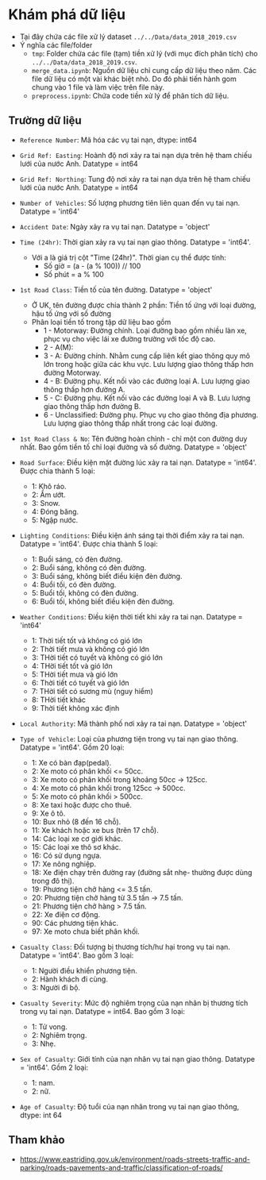 # Khám phá dữ liệu

- Tại đây chứa các file xử lý dataset `../../Data/data_2018_2019.csv`
- Ý nghĩa các file/folder
    - `tmp`: Folder chứa các file (tạm) tiền xử lý (với mục đích phân tích) cho `../../Data/data_2018_2019.csv`.
    - `merge_data.ipynb`: Nguồn dữ liệu chỉ cung cấp dữ liệu theo năm. Các file dữ liệu có một vài khác biệt nhỏ. Do đó phải tiến hành gom chung vào 1 file và làm việc trên file này.
    - `preprocess.ipynb`: Chứa code tiền xử lý để phân tích dữ liệu.

## Trường dữ liệu

- `Reference Number`: Mã hóa các vụ tai nạn, dtype: int64

- `Grid Ref: Easting`: Hoành độ nơi xảy ra tai nạn dựa trên hệ tham chiếu lưới của nước Anh. Datatype = int64

- `Grid Ref: Northing`: Tung độ nơi xảy ra tai nạn dựa trên hệ tham chiếu lưới của nước Anh. Datatype = int64

- `Number of Vehicles`: Số lượng phương tiên liên quan đến vụ tai nạn. Datatype = 'int64'

- `Accident Date`: Ngày xảy ra vụ tai nạn. Datatype = 'object'

- `Time (24hr)`: Thời gian xảy ra vụ tai nạn giao thông. Datatype = 'int64'.
    - Với a là giá trị cột "Time (24hr)". Thời gian cụ thể được tính:
        - Số giờ = (a - (a % 100)) // 100
        - Số phút = a % 100

- `1st Road Class`: Tiền tố của tên đường. Datatype = 'object' 
    - Ở UK, tên đường được chia thành 2 phần: Tiền tố ứng với loại đường, hậu tố ứng với số đường
    - Phân loại tiền tố trong tập dữ liệu bao gồm
        - 1 - Motorway: Đường chính. Loại đường bao gồm nhiều làn xe, phục vụ cho việc lái xe đường trường với tốc độ cao.
        - 2 - A(M): 
        - 3 - A: Đường chính. Nhằm cung cấp liên kết giao thông quy mô lớn trong hoặc giữa các khu vực. Lưu lượng giao thông thấp hơn đường Motorway.
        - 4 - B: Đường phụ. Kết nối vào các đường loại A. Lưu lượng giao thông thấp hơn đường A.
        - 5 - C: Đường phụ. Kết nối vào các đường loại A và B. Lưu lượng giao thông thấp hơn đường B.
        - 6 - Unclassified: Đường phụ. Phục vụ cho giao thông địa phương. Lưu lượng giao thông thấp nhất trong các loại đường.

- `1st Road Class & No`: Tên đường hoàn chỉnh - chỉ một con đường duy nhất. Bao gồm tiền tố chỉ loại đường và số đường. Datatype = 'object'

- `Road Surface`: Điều kiện mặt đường lúc xảy ra tai nạn. Datatype = 'int64'. Được chia thành 5 loại:
    - 1: Khô ráo.
    - 2: Ẩm ướt.
    - 3: Snow.
    - 4: Đóng băng.
    - 5: Ngập nước.

- `Lighting Conditions`: Điều kiện ánh sáng tại thời điểm xảy ra tai nạn. Datatype = 'int64'. Được chia thành 5 loại:
    - 1: Buổi sáng, có đèn đường.
    - 2: Buổi sáng, không có đèn đường.
    - 3: Buổi sáng, không biết điều kiện đèn đường.
    - 4: Buổi tối, có đèn đường.
    - 5: Buổi tối, không có đèn đường.
    - 6: Buổi tối, không biết điều kiện đèn đường.

- `Weather Conditions`: Điều kiện thời tiết khi xảy ra tai nạn. Datatype = 'int64'
	- 1: Thời tiết tốt và không có gió lớn
	- 2: Thời tiết mưa và không có gió lớn
	- 3: THời tiết có tuyết và không có gió lớn
	- 4: THời tiết tốt và gió lớn
	- 5: THời tiết mưa và gió lớn
	- 6: Thời tiết có tuyết và gió lớn
	- 7: THời tiết có sương mù (nguy hiểm)
	- 8: THời tiết khác
	- 9: Thời tiết không xác định

- `Local Authority`: Mã thành phố nơi xảy ra tai nạn. Datatype = 'object'

- `Type of Vehicle`: Loại của phương tiện trong vụ tai nạn giao thông. Datatype = 'int64'. Gồm 20 loại:
    - 1: Xe có bàn đạp(pedal).
    - 2: Xe moto có phân khối <= 50cc.
    - 3: Xe moto có phân khối trong khoảng 50cc -> 125cc.
    - 4: Xe moto có phân khối trong 125cc -> 500cc.
    - 5: Xe moto có phân khối > 500cc.
    - 8: Xe taxi hoặc được cho thuê.
    - 9: Xe ô tô.
    - 10: Bux nhỏ (8 đến 16 chỗ).
    - 11: Xe khách hoặc xe bus (trên 17 chỗ).
    - 14: Các loại xe cơ giới khác.
    - 15: Các loại xe thô sơ khác.
    - 16: Có sử dụng ngựa.
    - 17: Xe nông nghiệp.
    - 18: Xe điện chạy trên đường ray (đường sắt nhẹ- thường được dùng trong đô thị).
    - 19: Phương tiện chở hàng <= 3.5 tấn.
    - 20: Phương tiện chở hàng từ 3.5 tấn -> 7.5 tấn.
    - 21: Phương tiện chở hàng > 7.5 tấn.
    - 22: Xe điện cơ động.
    - 90: Các phương tiện khác. 
    - 97: Xe moto chưa biết phân khối.

- `Casualty Class`: Đối tượng bị thương tích/hư hại trong vụ tai nạn. Datatype = 'int64'. Bao gồm 3 loại:
    - 1: Người điều khiển phương tiện.
    - 2: Hành khách đi cùng.
    - 3: Người đi bộ.

- `Casualty Severity`: Mức độ nghiêm trọng của nạn nhân bị thương tích trong vụ tai nạn. Datatype = int64. Bao gồm 3 loại:
    - 1: Tử vong.
    - 2: Nghiêm trọng.
    - 3: Nhẹ.

- `Sex of Casualty`: Giới tính của nạn nhân vụ tai nạn giao thông. Datatype = 'int64'. Gồm 2 loại:
    - 1: nam.
    - 2: nữ.

- `Age of Casualty`: Độ tuổi của nạn nhân trong vụ tai nạn giao thông, dtype: int 64

## Tham khảo

- https://www.eastriding.gov.uk/environment/roads-streets-traffic-and-parking/roads-pavements-and-traffic/classification-of-roads/
